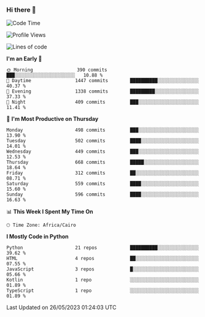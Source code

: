 ### Hi there 👋

<!--
**AMR-KELEG/AMR-KELEG** is a ✨ _special_ ✨ repository because its `README.md` (this file) appears on your GitHub profile.

Here are some ideas to get you started:

- 🔭 I’m currently working on ...
- 🌱 I’m currently learning ...
- 👯 I’m looking to collaborate on ...
- 🤔 I’m looking for help with ...
- 💬 Ask me about ...
- 📫 How to reach me: ...
- 😄 Pronouns: ...
- ⚡ Fun fact: ...
-->

<!--START_SECTION:waka-->
![Code Time](http://img.shields.io/badge/Code%20Time-0%20secs-blue)

![Profile Views](http://img.shields.io/badge/Profile%20Views-0-blue)

![Lines of code](https://img.shields.io/badge/From%20Hello%20World%20I%27ve%20Written-20.6%20million%20lines%20of%20code-blue)

**I'm an Early 🐤** 

```text
🌞 Morning                390 commits         ███░░░░░░░░░░░░░░░░░░░░░░   10.88 % 
🌆 Daytime                1447 commits        ██████████░░░░░░░░░░░░░░░   40.37 % 
🌃 Evening                1338 commits        █████████░░░░░░░░░░░░░░░░   37.33 % 
🌙 Night                  409 commits         ███░░░░░░░░░░░░░░░░░░░░░░   11.41 % 
```
📅 **I'm Most Productive on Thursday** 

```text
Monday                   498 commits         ███░░░░░░░░░░░░░░░░░░░░░░   13.90 % 
Tuesday                  502 commits         ████░░░░░░░░░░░░░░░░░░░░░   14.01 % 
Wednesday                449 commits         ███░░░░░░░░░░░░░░░░░░░░░░   12.53 % 
Thursday                 668 commits         █████░░░░░░░░░░░░░░░░░░░░   18.64 % 
Friday                   312 commits         ██░░░░░░░░░░░░░░░░░░░░░░░   08.71 % 
Saturday                 559 commits         ████░░░░░░░░░░░░░░░░░░░░░   15.60 % 
Sunday                   596 commits         ████░░░░░░░░░░░░░░░░░░░░░   16.63 % 
```


📊 **This Week I Spent My Time On** 

```text
🕑︎ Time Zone: Africa/Cairo
```

**I Mostly Code in Python** 

```text
Python                   21 repos            ██████████░░░░░░░░░░░░░░░   39.62 % 
HTML                     4 repos             ██░░░░░░░░░░░░░░░░░░░░░░░   07.55 % 
JavaScript               3 repos             █░░░░░░░░░░░░░░░░░░░░░░░░   05.66 % 
Kotlin                   1 repo              ░░░░░░░░░░░░░░░░░░░░░░░░░   01.89 % 
TypeScript               1 repo              ░░░░░░░░░░░░░░░░░░░░░░░░░   01.89 % 
```




 Last Updated on 26/05/2023 01:24:03 UTC
<!--END_SECTION:waka-->
